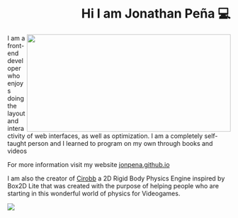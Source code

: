 <div align="right">

# Hi I am Jonathan Peña 💻

</div>

<img width="460" height="220" align="right" src="https://github.com/jonpena/jonpena/blob/main/banner.png">

I am a front-end developer who enjoys doing the layout and interactivity 
of web interfaces, as well as optimization. I am a completely self-taught person 
and I learned to program on my own through books and videos


For more information visit my website <a href="https://jonpena.github.io" target="_blank" rel="noopener">jonpena.github.io</a>


I am also the creator of <a href="https://github.com/jonpena/Cirobb" target="_blank" rel="noopener">Cirobb</a> a 2D Rigid Body Physics Engine inspired by Box2D Lite that was created with the purpose of helping people who are starting in this wonderful world of physics for Videogames.

<img align="center" src="https://github.com/jonpena/jonpena/blob/main/poster.png">

